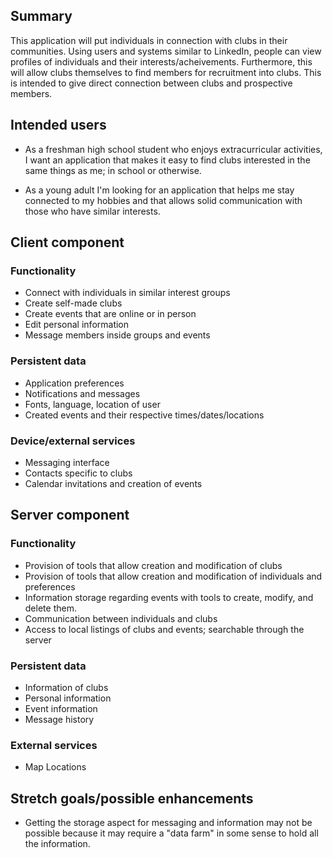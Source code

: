 ## Summary

This application will put individuals in connection with clubs in their communities. Using users and systems similar to LinkedIn, people can view profiles of individuals and their interests/acheivements. Furthermore, this will allow clubs themselves to find members for recruitment into clubs. This is intended to give direct connection between clubs and prospective members.

## Intended users


* As a freshman high school student who enjoys extracurricular activities, I want an application that makes it easy to find clubs interested in the same things as me; in school or otherwise.

* As a young adult I'm looking for an application that helps me stay connected to my hobbies and that allows solid communication with those who have similar interests.


## Client component

### Functionality

* Connect with individuals in similar interest groups
* Create self-made clubs
* Create events that are online or in person
* Edit personal information
* Message members inside groups and events

### Persistent data

* Application preferences
* Notifications and messages
* Fonts, language, location of user
* Created events and their respective times/dates/locations

### Device/external services

* Messaging interface
* Contacts specific to clubs
* Calendar invitations and creation of events
    
## Server component

### Functionality

* Provision of tools that allow creation and modification of clubs 
* Provision of tools that allow creation and modification of individuals and preferences
* Information storage regarding events with tools to create, modify, and delete them.
* Communication between individuals and clubs
* Access to local listings of clubs and events; searchable through the server

### Persistent data

* Information of clubs
* Personal information
* Event information
* Message history
   
### External services

* Map Locations    

## Stretch goals/possible enhancements 

* Getting the storage aspect for messaging and information may not be possible because it may require a "data farm" in some sense to hold all the information.